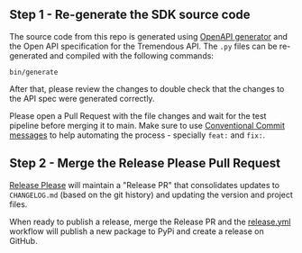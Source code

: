 ## Step 1 - Re-generate the SDK source code

The source code from this repo is generated using [OpenAPI generator][1] and the Open API specification for the Tremendous API. The `.py` files can be re-generated and compiled with the following commands:

```console
bin/generate
```

After that, please review the changes to double check that the changes to the API spec were
generated correctly.

Please open a Pull Request with the file changes and wait for the test pipeline before merging it
to main. Make sure to use [Conventional Commit messages]([2]) to help automating the process -
specially `feat:` and `fix:`.

## Step 2 - Merge the Release Please Pull Request

[Release Please](https://github.com/googleapis/release-please) will maintain a "Release PR" that
consolidates updates to `CHANGELOG.md` (based on the git history) and updating the version and project files.

When ready to publish a release, merge the Release PR and the [release.yml](.github/workflows/release.yml)
workflow will publish a new package to PyPi and create a release on GitHub.

[1]: https://openapi-generator.tech
[2]: https://www.conventionalcommits.org/en/v1.0.0/
